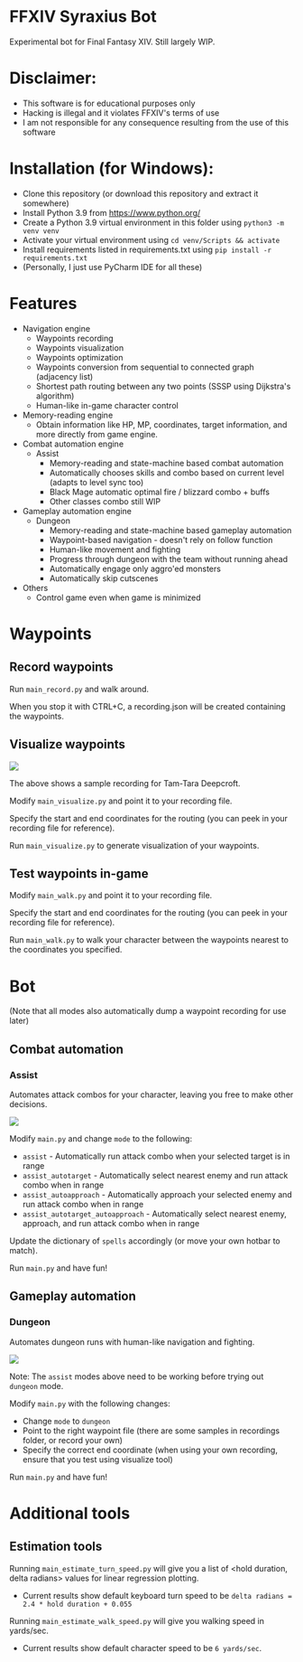 # FFXIV Syraxius Bot
Experimental bot for Final Fantasy XIV. Still largely WIP.

# Disclaimer:
- This software is for educational purposes only
- Hacking is illegal and it violates FFXIV's terms of use
- I am not responsible for any consequence resulting from the use of this software

# Installation (for Windows):
- Clone this repository (or download this repository and extract it somewhere)
- Install Python 3.9 from https://www.python.org/
- Create a Python 3.9 virtual environment in this folder using `python3 -m venv venv`
- Activate your virtual environment using `cd venv/Scripts && activate`
- Install requirements listed in requirements.txt using `pip install -r requirements.txt`
- (Personally, I just use PyCharm IDE for all these)

# Features

- Navigation engine
  - Waypoints recording
  - Waypoints visualization
  - Waypoints optimization
  - Waypoints conversion from sequential to connected graph (adjacency list)
  - Shortest path routing between any two points (SSSP using Dijkstra's algorithm)
  - Human-like in-game character control
- Memory-reading engine
  - Obtain information like HP, MP, coordinates, target information, and more directly from game engine.
- Combat automation engine
  - Assist
    - Memory-reading and state-machine based combat automation
    - Automatically chooses skills and combo based on current level (adapts to level sync too)
    - Black Mage automatic optimal fire / blizzard combo + buffs
    - Other classes combo still WIP
- Gameplay automation engine
  - Dungeon
    - Memory-reading and state-machine based gameplay automation
    - Waypoint-based navigation - doesn't rely on follow function
    - Human-like movement and fighting
    - Progress through dungeon with the team without running ahead
    - Automatically engage only aggro'ed monsters
    - Automatically skip cutscenes
- Others
  - Control game even when game is minimized

# Waypoints

## Record waypoints

Run `main_record.py` and walk around.

When you stop it with CTRL+C, a recording<timestamp>.json will be created containing the waypoints.

## Visualize waypoints

<img src="./readme_resources/visualize.png" />

The above shows a sample recording for Tam-Tara Deepcroft.

Modify `main_visualize.py` and point it to your recording file.

Specify the start and end coordinates for the routing (you can peek in your recording file for reference).

Run `main_visualize.py` to generate visualization of your waypoints.

## Test waypoints in-game

Modify `main_walk.py` and point it to your recording file.

Specify the start and end coordinates for the routing (you can peek in your recording file for reference).

Run `main_walk.py` to walk your character between the waypoints nearest to the coordinates you specified.

# Bot

(Note that all modes also automatically dump a waypoint recording for use later)

## Combat automation

### Assist

Automates attack combos for your character, leaving you free to make other decisions.

<img src="./readme_resources/assist.png" />

Modify `main.py` and change `mode` to the following:
- `assist` - Automatically run attack combo when your selected target is in range
- `assist_autotarget` - Automatically select nearest enemy and run attack combo when in range
- `assist_autoapproach` - Automatically approach your selected enemy and run attack combo when in range
- `assist_autotarget_autoapproach` - Automatically select nearest enemy, approach, and run attack combo when in range

Update the dictionary of `spells` accordingly (or move your own hotbar to match).

Run `main.py` and have fun!

## Gameplay automation

### Dungeon

Automates dungeon runs with human-like navigation and fighting.

<img src="./readme_resources/dungeon.png" />

Note: The `assist` modes above need to be working before trying out `dungeon` mode.

Modify `main.py` with the following changes:
- Change `mode` to `dungeon`
- Point to the right waypoint file (there are some samples in recordings folder, or record your own)
- Specify the correct end coordinate (when using your own recording, ensure that you test using visualize tool)

Run `main.py` and have fun!

# Additional tools

## Estimation tools

Running `main_estimate_turn_speed.py` will give you a list of <hold duration, delta radians> values for linear regression plotting.
- Current results show default keyboard turn speed to be `delta radians = 2.4 * hold duration + 0.055`

Running `main_estimate_walk_speed.py` will give you walking speed in yards/sec.
- Current results show default character speed to be `6 yards/sec`.